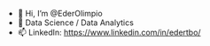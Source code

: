 - 👋 Hi, I’m @EderOlimpio
- 👀 Data Science / Data Analytics 
- 📫 LinkedIn: https://www.linkedin.com/in/edertbo/ 
